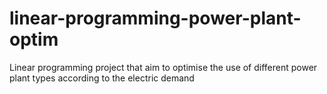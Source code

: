 # linear-programming-power-plant-optim
Linear programming project that aim to optimise the use of different power plant types according to the electric demand
